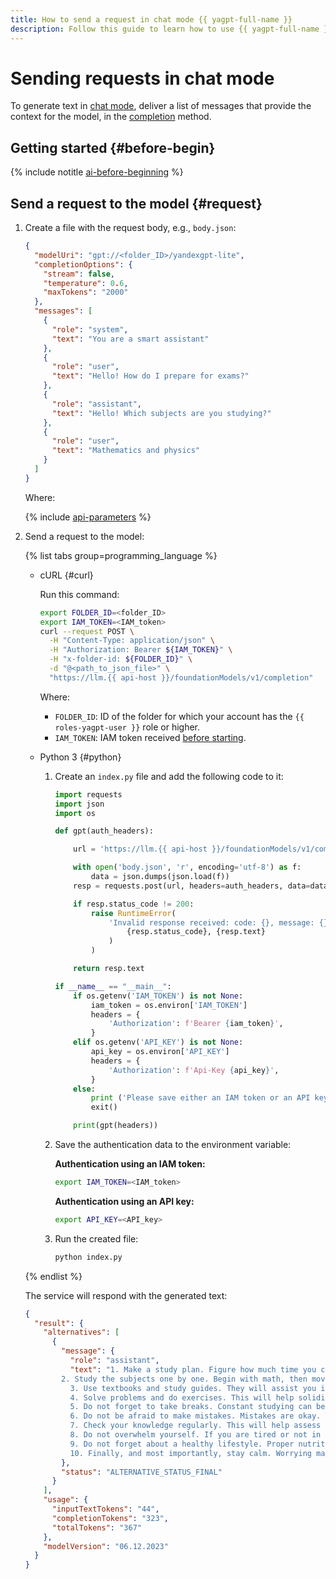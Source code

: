 ```yaml
---
title: How to send a request in chat mode {{ yagpt-full-name }}
description: Follow this guide to learn how to use {{ yagpt-full-name }} in chat mode.
---
```


# Sending requests in chat mode

To generate text in [chat mode](../concepts/index.md#working-mode), deliver a list of messages that provide the context for the model, in the [completion](../text-generation/api-ref/TextGeneration/completion.md) method.

## Getting started {#before-begin}

{% include notitle [ai-before-beginning](../../_includes/foundation-models/yandexgpt/ai-before-beginning.md) %}

## Send a request to the model {#request}

1. Create a file with the request body, e.g., `body.json`:

   ```json
   {
     "modelUri": "gpt://<folder_ID>/yandexgpt-lite",
     "completionOptions": {
       "stream": false,
       "temperature": 0.6,
       "maxTokens": "2000"
     },
     "messages": [
       {
         "role": "system",
         "text": "You are a smart assistant"
       },
       {
         "role": "user",
         "text": "Hello! How do I prepare for exams?"
       },
       {
         "role": "assistant",
         "text": "Hello! Which subjects are you studying?"
       },
       {
         "role": "user",
         "text": "Mathematics and physics"
       }
     ]
   }
   ```

   Where:

   {% include [api-parameters](../../_includes/foundation-models/yandexgpt/api-parameters.md) %}

1. Send a request to the model:

   {% list tabs group=programming_language %}

   - cURL {#curl}

      Run this command:

      ```bash
      export FOLDER_ID=<folder_ID>
      export IAM_TOKEN=<IAM_token>
      curl --request POST \
        -H "Content-Type: application/json" \
        -H "Authorization: Bearer ${IAM_TOKEN}" \
        -H "x-folder-id: ${FOLDER_ID}" \
        -d "@<path_to_json_file>" \
        "https://llm.{{ api-host }}/foundationModels/v1/completion"
      ```

      Where:

      * `FOLDER_ID`: ID of the folder for which your account has the `{{ roles-yagpt-user }}` role or higher.
      * `IAM_TOKEN`: IAM token received [before starting](#before-begin).

   - Python 3 {#python}

      1. Create an `index.py` file and add the following code to it:

         ```python
         import requests
         import json
         import os

         def gpt(auth_headers):

             url = 'https://llm.{{ api-host }}/foundationModels/v1/completion'

             with open('body.json', 'r', encoding='utf-8') as f:
                 data = json.dumps(json.load(f))
             resp = requests.post(url, headers=auth_headers, data=data)

             if resp.status_code != 200:
                 raise RuntimeError(
                     'Invalid response received: code: {}, message: {}'.format(
                         {resp.status_code}, {resp.text}
                     )
                 )

             return resp.text

         if __name__ == "__main__":
             if os.getenv('IAM_TOKEN') is not None:
                 iam_token = os.environ['IAM_TOKEN']
                 headers = {
                     'Authorization': f'Bearer {iam_token}',
                 }
             elif os.getenv('API_KEY') is not None:
                 api_key = os.environ['API_KEY']
                 headers = {
                     'Authorization': f'Api-Key {api_key}',
                 }
             else:
                 print ('Please save either an IAM token or an API key into a corresponding `IAM_TOKEN` or `API_KEY` environment variable.')
                 exit()

             print(gpt(headers))
         ```

      1. Save the authentication data to the environment variable:

         **Authentication using an IAM token:**

         ```bash
         export IAM_TOKEN=<IAM_token>
         ```

         **Authentication using an API key:**

         ```bash
         export API_KEY=<API_key>
         ```

      1. Run the created file:

         ```bash
         python index.py
         ```

   {% endlist %}

   The service will respond with the generated text:

   ```json
   {
     "result": {
       "alternatives": [
         {
           "message": {
             "role": "assistant",
             "text": "1. Make a study plan. Figure how much time you can dedicate to studying every day, and allocate it between mathematics and physics.\n\n
           2. Study the subjects one by one. Begin with math, then move on to physics, and review them in the same order. This way, you will not forget what you have already learned.\n\n
             3. Use textbooks and study guides. They will assist you in understanding complex topics and grasping the fundamental principles.\n\n
             4. Solve problems and do exercises. This will help solidify your knowledge and teach you how to apply it in practice.\n\n
             5. Do not forget to take breaks. Constant studying can be exhausting, so take breaks every 30 or 40 minutes and engage in physical exercise or yoga.\n\n
             6. Do not be afraid to make mistakes. Mistakes are okay. They show you where you have gaps in your knowledge and help fill them.\n\n
             7. Check your knowledge regularly. This will help assess your progress and identify which topics require additional attention.\n\n
             8. Do not overwhelm yourself. If you are tired or not in the studying mood, do not push yourself too much. Better take a break and return to your studies rejuvenated.\n\n
             9. Do not forget about a healthy lifestyle. Proper nutrition, sleep, and physical activity will help you absorb information better and be more attentive during exams.\n\n
             10. Finally, and most importantly, stay calm. Worrying may interfere with your ability to concentrate and understand the subject. Remember, exams are just a test of your knowledge and skills, not the end of the world. Good luck with your exams!"
           },
           "status": "ALTERNATIVE_STATUS_FINAL"
         }
       ],
       "usage": {
         "inputTextTokens": "44",
         "completionTokens": "323",
         "totalTokens": "367"
       },
       "modelVersion": "06.12.2023"
     }
   }
   ```
